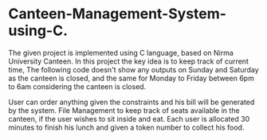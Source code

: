 # Canteen-Management-System-using-C.

The given project is implemented using C language, based on Nirma University Canteen.
In this project the key idea is to keep track of current time, The following code doesn't show any outputs on Sunday and Saturday as the canteen is closed, and the same for Monday to Friday between 6pm to 6am considering the canteen is closed.

User can order anything given the constraints and his bill will be generated by the system.
File Management to keep track of seats available in the canteen, if the user wishes to sit inside and eat.
Each user is allocated 30 minutes to finish his lunch and given a token number to collect his food.

